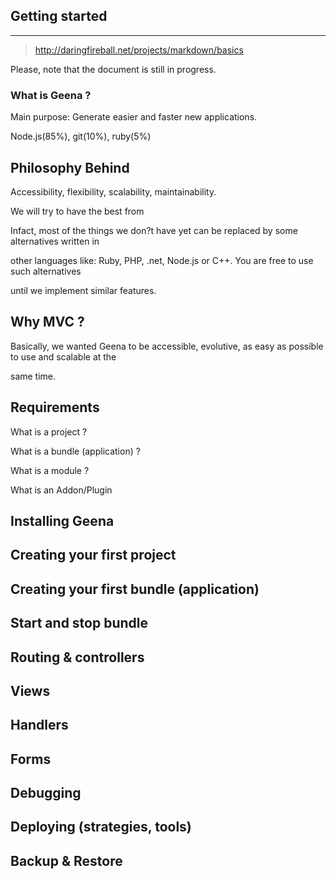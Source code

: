 Getting started
---------------
---------------

> http://daringfireball.net/projects/markdown/basics

Please, note that the document is still in progress.

### What is Geena ?



Main  purpose: Generate easier and faster  new applications.

Node.js(85%), git(10%), ruby(5%)



## Philosophy Behind

Accessibility, flexibility, scalability, maintainability.

We will try to have the best from

Infact, most of the things we don?t have yet can be replaced by some
alternatives written in

other languages like: Ruby, PHP, .net, Node.js or C++. You are free to
use such alternatives

until we implement similar features.

## Why MVC ?

Basically, we wanted Geena to be accessible, evolutive, as easy as
possible to use and scalable at the

same time.

## Requirements

What is a project ?

What is a bundle (application) ?

What is a module ?

What is an Addon/Plugin

## Installing Geena

## Creating your first project

## Creating your first bundle (application)

## Start and stop bundle

## Routing & controllers

## Views

## Handlers

## Forms

## Debugging

## Deploying (strategies, tools)

## Backup & Restore
